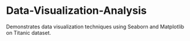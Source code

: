 # Data-Visualization-Analysis
Demonstrates data visualization techniques using Seaborn and Matplotlib on Titanic dataset.
